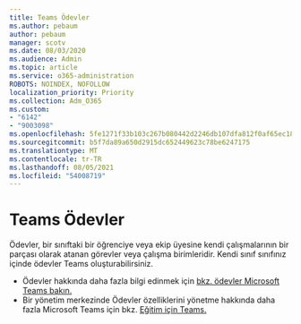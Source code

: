 ```yaml
---
title: Teams Ödevler
ms.author: pebaum
author: pebaum
manager: scotv
ms.date: 08/03/2020
ms.audience: Admin
ms.topic: article
ms.service: o365-administration
ROBOTS: NOINDEX, NOFOLLOW
localization_priority: Priority
ms.collection: Adm_O365
ms.custom:
- "6142"
- "9003098"
ms.openlocfilehash: 5fe1271f33b103c267b080442d2246db107dfa812f0af65ec1808dd1cd640a4e
ms.sourcegitcommit: b5f7da89a650d2915dc652449623c78be6247175
ms.translationtype: MT
ms.contentlocale: tr-TR
ms.lasthandoff: 08/05/2021
ms.locfileid: "54008719"
---
```

# <a name="teams-assignments"></a>Teams Ödevler

Ödevler, bir sınıftaki bir öğrenciye veya ekip üyesine kendi çalışmalarının bir parçası olarak atanan görevler veya çalışma birimleridir. Kendi sınıf sınıfınız içinde ödevler Teams oluşturabilirsiniz.

- Ödevler hakkında daha fazla bilgi edinmek için [bkz. ödevler Microsoft Teams bakın.](https://support.microsoft.com/en-us/office/microsoft-teams-5aa4431a-8a3c-4aa5-87a6-b6401abea114#ID0EAABAAA=Assignments)
- Bir yönetim merkezinde Ödevler özelliklerini yönetme hakkında daha fazla Microsoft Teams için bkz. [Eğitim için Teams.](https://docs.microsoft.com/microsoftteams/expand-teams-across-your-org/assignments-in-teams)